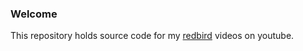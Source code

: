 ### Welcome

This repository holds source code for my [redbird](https://red-bird.readthedocs.io/en/latest/index.html) videos on youtube.